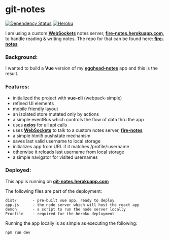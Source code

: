 # git-notes
[![Dependency Status](https://dependencyci.com/github/eswat2/git-notes/badge)](https://dependencyci.com/github/eswat2/git-notes)
[![Heroku](https://heroku-badge.herokuapp.com/?app=git-notes&style=flat&svg=1)](https://git-notes.herokuapp.com)

I am using a custom [**WebSockets**](https://developer.mozilla.org/en-US/docs/Web/API/WebSockets_API) notes server, [**fire-notes.herokuapp.com**](https://fire-notes.herokuapp.com), to handle reading & writing notes.  The repo for that can be found here: [**fire-notes**](https://github.com/eswat2/fire-notes)

### Background:

I wanted to build a **Vue** version of my [**egghead-notes**](https://github.com/eswat2/egghead-notes) app and this is the result.

### Features:

- initialized the project with **vue-cli** (webpack-simple)
- refined UI elements
- mobile friendly layout
- an isolated store mutated only by actions
- a simple eventBus which controls the flow of data thru the app
- uses [**axios**](https://github.com/mzabriskie/axios) for all api calls
- uses [**WebSockets**](https://developer.mozilla.org/en-US/docs/Web/API/WebSockets_API) to talk to a custom notes server, [**fire-notes**](https://fire-notes.herokuapp.com)
- a simple html5 pushstate mechanism
- saves last valid username to local storage
- initializes app from URL if it matches /profile/:username
- otherwise it reloads last username from local storage
- a simple navigator for visited usernames

### Deployed:

This app is running on [**git-notes.herokuapp.com**](https://git-notes.herokuapp.com)

The following files are part of the deployment:

```
dist/       - pre-built vue app, ready to deploy
app.js      - the node server which will host the react app
demon       - a script to run the node server locally
Procfile    - required for the heroku deployment
```
Running the app locally is as simple as executing the following:

```
npm run dev
```
